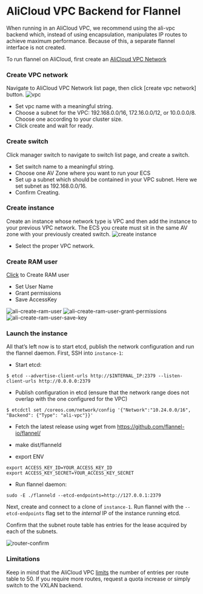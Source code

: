 # AliCloud VPC Backend for Flannel

When running in an AliCloud VPC, we recommend using the ali-vpc backend which, instead of using encapsulation, manipulates IP routes to achieve maximum performance. Because of this, a separate flannel interface is not created.

To run flannel on AliCloud, first create an [AliCloud VPC Network](https://vpc.console.aliyun.com/#/vpc/cn-hangzhou/list)

### Create VPC network

Navigate to AliCloud VPC Network list page, then click [create vpc network] button.
![vpc](img/ali-create-vpc.png)

- Set vpc name with a meaningful string.
- Choose a subnet for the VPC: 192.168.0.0/16, 172.16.0.0/12, or 10.0.0.0/8. Choose one according to your cluster size.
- Click create and wait for ready.

### Create switch

Click manager switch to navigate to switch list page, and create a switch.

- Set switch name to a meaningful string.
- Choose one AV Zone where you want to run your ECS
- Set up a subnet which should be contained in your VPC subnet. Here we set subnet as 192.168.0.0/16.
- Confirm Creating.

### Create instance

Create an instance whose network type is VPC and then add the instance to your previous VPC network. The ECS you create  must sit in the same AV zone with your previously created switch.
![create instance](img/ali-create-instance.png)

- Select the proper VPC network.

### Create RAM user

[Click](https://ram.console.aliyun.com/#/user/list?guide) to Create RAM user

+ Set User Name
+ Grant permissions
+ Save AccessKey



![ali-create-ram-user](img/ali-create-ram-user.png)
![ali-create-ram-user-grant-permissions](img/ali-create-ram-user-grant-permissions.png)
![ali-create-ram-user-save-key](img/ali-create-ram-user-save-key.png)

### Launch the instance

All that’s left now is to start etcd, publish the network configuration and run the flannel daemon.
First, SSH into `instance-1`:

- Start etcd:

```
$ etcd --advertise-client-urls http://$INTERNAL_IP:2379 --listen-client-urls http://0.0.0.0:2379
```
- Publish configuration in etcd (ensure that the network range does not overlap with the one configured for the VPC)

```
$ etcdctl set /coreos.com/network/config '{"Network":"10.24.0.0/16", "Backend": {"Type": "ali-vpc"}}'
```
- Fetch the latest release using wget from https://github.com/flannel-io/flannel/

- make dist/flanneld

- export ENV

```
export ACCESS_KEY_ID=YOUR_ACCESS_KEY_ID
export ACCESS_KEY_SECRET=YOUR_ACCESS_KEY_SECRET
```

- Run flannel daemon:

```
sudo -E ./flanneld --etcd-endpoints=http://127.0.0.1:2379
```

Next, create and connect to a clone of `instance-1`.
Run flannel with the `--etcd-endpoints` flag set to the *internal* IP of the instance running etcd.

Confirm that the subnet route table has entries for the lease acquired by each of the subnets.

![router-confirm](img/ali-vpc-confirm.png)
### Limitations

Keep in mind that the AliCloud VPC [limits](https://vpc.console.aliyun.com/#/vpc/cn-hangzhou/detail/vpc-bp11xpfe5ev6wvhfb14b6/router) the number of entries per route table to 50. If you require more routes, request a quota increase or simply switch to the VXLAN backend.
